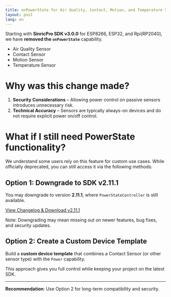 ```yaml
---
title: onPowerState for Air Quality, Contact, Motion, and Temperature Sensors
layout: post
lang: en
---
```


Starting with **SinricPro SDK v3.0.0** for ESP8266, ESP32, and Rpi(RP2040), we have **removed the `onPowerState`** capability.

- Air Quality Sensor  
- Contact Sensor  
- Motion Sensor  
- Temperature Sensor  


# Why was this change made?

1. **Security Considerations** – Allowing power control on passive sensors introduces unnecessary risk.
2. **Technical Accuracy** – Sensors are typically always-on devices and do not require explicit power on/off control.

# What if I still need PowerState functionality?

We understand some users rely on this feature for custom use cases. While officially deprecated, you can still access it via the following methods:

## Option 1: Downgrade to SDK v2.11.1

You may downgrade to version **2.11.1**, where `PowerStateController` is still available.

[View Changelog & Download v2.11.1](https://github.com/sinricpro/esp8266-esp32-sdk/blob/master/changelog.md)

Note: Downgrading may mean missing out on newer features, bug fixes, and security updates.

## Option 2: Create a Custom Device Template

Build a **custom device template** that combines a Contact Sensor (or other sensor type) with the `Power` capability.

This approach gives you full control while keeping your project on the latest SDK.

---

**Recommendation**: Use Option 2 for long-term compatibility and security.
